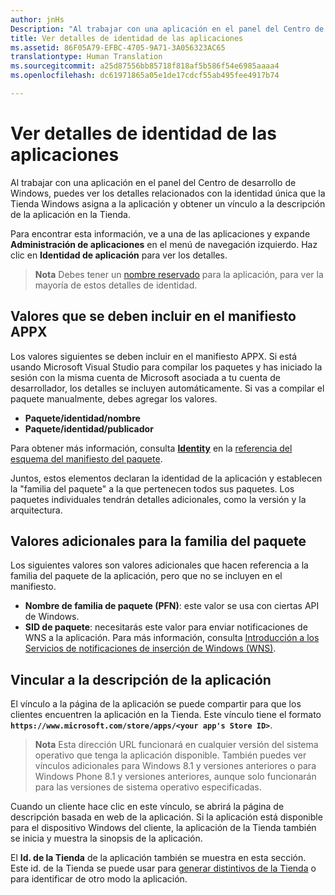 ```yaml
---
author: jnHs
Description: "Al trabajar con una aplicación en el panel del Centro de desarrollo de Windows, puedes ver los detalles relacionados con la identidad única que la Tienda Windows asigna a la aplicación y obtener un vínculo a la descripción de la aplicación en la Tienda."
title: Ver detalles de identidad de las aplicaciones
ms.assetid: 86F05A79-EFBC-4705-9A71-3A056323AC65
translationtype: Human Translation
ms.sourcegitcommit: a25d87556bb85718f818af5b586f54e6985aaaa4
ms.openlocfilehash: dc61971865a05e1de17cdcf55ab495fee4917b74

---
```


# Ver detalles de identidad de las aplicaciones


Al trabajar con una aplicación en el panel del Centro de desarrollo de Windows, puedes ver los detalles relacionados con la identidad única que la Tienda Windows asigna a la aplicación y obtener un vínculo a la descripción de la aplicación en la Tienda.

Para encontrar esta información, ve a una de las aplicaciones y expande **Administración de aplicaciones** en el menú de navegación izquierdo. Haz clic en **Identidad de aplicación** para ver los detalles.

> **Nota** Debes tener un [nombre reservado](create-your-app-by-reserving-a-name.md) para la aplicación, para ver la mayoría de estos detalles de identidad.

## Valores que se deben incluir en el manifiesto APPX


Los valores siguientes se deben incluir en el manifiesto APPX. Si está usando Microsoft Visual Studio para compilar los paquetes y has iniciado la sesión con la misma cuenta de Microsoft asociada a tu cuenta de desarrollador, los detalles se incluyen automáticamente. Si vas a compilar el paquete manualmente, debes agregar los valores.

-   **Paquete/identidad/nombre**
-   **Paquete/identidad/publicador**

Para obtener más información, consulta [**Identity**](https://msdn.microsoft.com/library/windows/apps/br211441) en la [referencia del esquema del manifiesto del paquete](https://msdn.microsoft.com/library/windows/apps/br211473).

Juntos, estos elementos declaran la identidad de la aplicación y establecen la "familia del paquete" a la que pertenecen todos sus paquetes. Los paquetes individuales tendrán detalles adicionales, como la versión y la arquitectura.

## Valores adicionales para la familia del paquete


Los siguientes valores son valores adicionales que hacen referencia a la familia del paquete de la aplicación, pero que no se incluyen en el manifiesto.

-   **Nombre de familia de paquete (PFN)**: este valor se usa con ciertas API de Windows.
-   **SID de paquete**: necesitarás este valor para enviar notificaciones de WNS a la aplicación. Para más información, consulta [Introducción a los Servicios de notificaciones de inserción de Windows (WNS)](https://msdn.microsoft.com/library/windows/apps/mt187203).

## Vincular a la descripción de la aplicación

El vínculo a la página de la aplicación se puede compartir para que los clientes encuentren la aplicación en la Tienda. Este vínculo tiene el formato **`https://www.microsoft.com/store/apps/<your app's Store ID>`**.

> **Nota** Esta dirección URL funcionará en cualquier versión del sistema operativo que tenga la aplicación disponible. También puedes ver vínculos adicionales para Windows 8.1 y versiones anteriores o para Windows Phone 8.1 y versiones anteriores, aunque solo funcionarán para las versiones de sistema operativo especificadas.

Cuando un cliente hace clic en este vínculo, se abrirá la página de descripción basada en web de la aplicación. Si la aplicación está disponible para el dispositivo Windows del cliente, la aplicación de la Tienda también se inicia y muestra la sinopsis de la aplicación.

El **Id. de la Tienda** de la aplicación también se muestra en esta sección. Este id. de la Tienda se puede usar para [generar distintivos de la Tienda](http://go.microsoft.com/fwlink/p/?LinkId=534236) o para identificar de otro modo la aplicación.

 

 







<!--HONumber=Aug16_HO3-->


